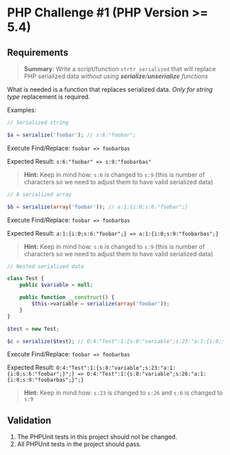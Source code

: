 # PHP Challenge #1 (PHP Version >= 5.4)

## Requirements

> **Summary**: Write a script/function `strtr_serialized` that will replace PHP serialized data *without using **serialize**/**unserialize** functions*


What is needed is a function that replaces serialized data. 
_Only for string type_ replacement is required.


Examples:

```PHP
// Serialized string

$a = serialize('foobar'); // s:6:"foobar";
```

Execute Find/Replace: `foobar => foobarbas`

Expected Result: `s:6:"foobar" => s:9:"foobarbas"`

> **Hint:** Keep in mind how: `s:6` is changed to `s:9` (this is number of characters so we need to adjust them to have valid serialized data)

```PHP
// A serialized array

$b = serialize(array('foobar')); // a:1:{i:0;s:6:"foobar";}
```

Execute Find/Replace: `foobar => foobarbas`

Expected Result: `a:1:{i:0;s:6:"foobar";} => a:1:{i:0;s:9:"foobarbas";}`

> **Hint:** Keep in mind how: `s:6` is changed to `s:9` (this is number of characters so we need to adjust them to have valid serialized data)


```PHP
// Nested serialized data

class Test {
	public $variable = null;

	public function __construct() {
		$this->variable = serialize(array('foobar'));
	}
}

$test = new Test;

$c = serialize($test); // O:4:"Test":1:{s:8:"variable";s:23:"a:1:{i:0;s:6:"foobar";}";}
```

Execute Find/Replace: `foobar => foobarbas`

Expected Result: `O:4:"Test":1:{s:8:"variable";s:23:"a:1:{i:0;s:6:"foobar";}";} => O:4:"Test":1:{s:8:"variable";s:26:"a:1:{i:0;s:9:"foobarbas";}";}`

> **Hint:** Keep in mind how: `s:23` is changed to `s:26` and `s:6` is changed to `s:9`

## Validation

1) The PHPUnit tests in this project should not be changed.  
2) All PHPUnit tests in the project should pass.